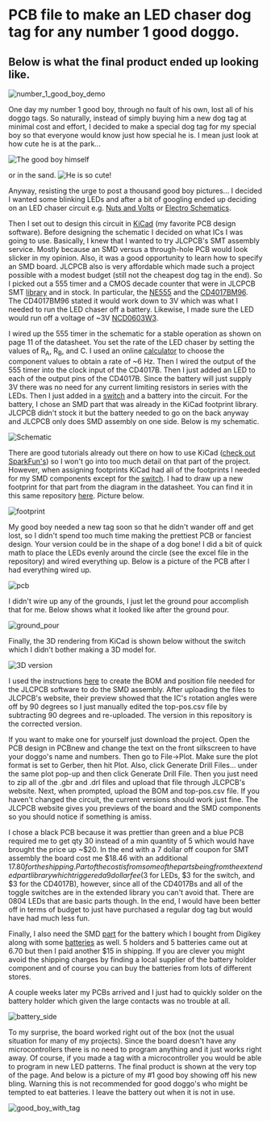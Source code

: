 # PCB file to make an LED chaser dog tag for any number 1 good doggo.
## Below is what the final product ended up looking like.

![number_1_good_boy_demo](images/number_1_good_boy.gif)

One day my number 1 good boy, through no fault of his own, lost all of his doggo tags. So naturally, instead of simply buying him a new dog tag at minimal cost and effort, I decided to make a special dog tag for my special boy so that everyone would know just how special he is. I mean just look at how cute he is at the park...

![The good boy himself](images/good_boy.gif)

or in the sand.
![He is so cute!](images/desert_good_boy.jpg)

Anyway, resisting the urge to post a thousand good boy pictures... I decided I wanted some blinking LEDs and after a bit of googling ended up deciding on an LED chaser circuit e.g. [Nuts and Volts](https://www.nutsvolts.com/magazine/article/led-chaser-sequencer-circuits) or [Electro Schematics](https://www.electroschematics.com/led-chaser/).

Then I set out to design this circuit in [KiCad](https://kicad.org/) (my favorite PCB design software). 
Before designing the schematic I decided on what ICs I was going to use. Basically, I knew that I wanted to try JLCPCB's SMT assembly service. Mostly because an SMD versus a through-hole PCB would look slicker in my opinion. Also, it was a good opportunity to learn how to specify an SMD board. JLCPCB also is very affordable which made such a project possible with a modest budget (still not the cheapest dog tag in the end). So I picked out a 555 timer and a CMOS decade counter that were in JLCPCB SMT [library](https://jlcpcb.com/parts) and in stock. In particular, the [NE555](http://www.ti.com/lit/ds/symlink/ne555.pdf) and the [CD4017BM96](https://datasheet.lcsc.com/szlcsc/1809042113_Texas-Instruments-CD4017BM96_C11349.pdf). The CD4017BM96 stated it would work down to 3V which was what I needed to run the LED chaser off a battery. Likewise, I made sure the LED would run off a voltage of ~3V [NCD0603W3](https://datasheet.lcsc.com/szlcsc/2008201033_Foshan-NationStar-Optoelectronics-NCD0603W3_C158100.pdf).

I wired up the 555 timer in the schematic for a stable operation as shown on page 11 of the datasheet. You set the rate of the LED chaser by setting the values of  R<sub>A</sub>, R<sub>B</sub>, and C. I used an online [calculator](https://www.xarg.org/tools/ne555-astable-circuit-calculator/) to choose the component values to obtain a rate of ~6 Hz. Then I wired the output of the 555 timer into the clock input of the CD4017B. Then I just added an LED to each of the output pins of the CD4017B. Since the battery will just supply 3V there was no need for any current limiting resistors in series with the LEDs. Then I just added in a [switch](https://lcsc.com/product-detail/New-Arrivals_XKB-Enterprise-SK-3296S-01-L2_C500051.html) and a battery into the circuit. For the battery, I chose an SMD part that was already in the KiCad footprint library. JLCPCB didn't stock it but the battery needed to go on the back anyway and JLCPCB only does SMD assembly on one side. Below is my schematic. 

![Schematic](images/schematic.png)

There are good tutorials already out there on how to use KiCad ([check out SparkFun's](https://learn.sparkfun.com/tutorials/beginners-guide-to-kicad)) so I won't go into too much detail on that part of the project. However, when assigning footprints KiCad had all of the footprints I needed for my SMD components except for the [switch](https://lcsc.com/product-detail/New-Arrivals_XKB-Enterprise-SK-3296S-01-L2_C500051.html). I had to draw up a new footprint for that part from the diagram in the datasheet. You can find it in this same repository [here](https://github.com/Wheeler1711/kicad/tree/main/my_footprints/switch.pretty). Picture below.

![footprint](images/footprint.png)

My good boy needed a new tag soon so that he didn't wander off and get lost, so I didn't spend too much time making the prettiest PCB or fanciest design. Your version could be in the shape of a dog bone! I did a bit of quick math to place the LEDs evenly around the circle (see the excel file in the repository) and wired everything up. Below is a picture of the PCB after I had everything wired up. 

![pcb](images/pcb.png)

I didn't wire up any of the grounds, I just let the ground pour accomplish that for me. Below shows what it looked like after the ground pour.

![ground_pour](images/after_ground_pour.png)

Finally, the 3D rendering from KiCad is shown below without the switch which I didn't bother making a 3D model for.  

![3D version](images/3D_view.png)

I used the instructions [here](https://support.jlcpcb.com/article/84-how-to-generate-the-bom-and-centroid-file-from-kicad) to create the BOM and position file needed for the JLCPCB software to do the SMD assembly. After uploading the files to JLCPCB's website, their preview showed that the IC's rotation angles were off by 90 degrees so I just manually edited the top-pos.csv file by subtracting 90 degrees and re-uploaded. The version in this repository is the corrected version. 

If you want to make one for yourself just download the project. Open the PCB design in PCBnew and change the text on the front silkscreen to have your doggo's name and numbers. Then go to File->Plot. Make sure the plot format is set to Gerber, then hit Plot. Also, click Generate Drill Files... under the same plot pop-up and then click Generate Drill File. Then you just need to zip all of the .gbr and .drl files and upload that file through JLCPCB's website. Next, when prompted, upload the BOM and top-pos.csv file. If you haven't changed the circuit, the current versions should work just fine. The JLCPCB website gives you previews of the board and the SMD components so you should notice if something is amiss.

I chose a black PCB because it was prettier than green and a blue PCB required me to get qty 30 instead of a min quantity of 5 which would have brought the price up ~$20. In the end with a 7 dollar off coupon for SMT assembly the board cost me $18.46 with an additional $17.80 for the shipping. Part of the cost is from some of the parts being from the extended part library which triggered a 9 dollar fee ($3 for LEDs, $3 for the switch, and $3 for the CD4017B), however, since all of the CD4017Bs and all of the toggle switches are in the extended library you can't avoid that. There are 0804 LEDs that are basic parts though. In the end, I would have been better off in terms of budget to just have purchased a regular dog tag but would have had much less fun. 

Finally, I also need the SMD [part](https://www.digikey.com/en/products/detail/keystone-electronics/1058/5255484) for the battery which I bought from Digikey along with some [batteries](https://www.digikey.com/en/products/detail/panasonic-bsg/CR2032/31939) as well. 5 holders and 5 batteries came out at 6.70 but then I paid another $15 in shipping. If you are clever you might avoid the shipping charges by finding a local supplier of the battery holder component and of course you can buy the batteries from lots of different stores. 

A couple weeks later my PCBs arrived and I just had to quickly solder on the battery holder which given the large contacts was no trouble at all.

![battery_side](images/battery_side.jpg)

To my surprise, the board worked right out of the box (not the usual situation for many of my projects). Since the board doesn't have any microcontrollers there is no need to program anything and it just works right away. Of course, if you made a tag with a microcontroller you would be able to program in new LED patterns. The final product is shown at the very top of the page. And below is a picture of my #1 good boy showing off his new bling. Warning this is not recommended for good doggo's who might be tempted to eat batteries. I leave the battery out when it is not in use.

![good_boy_with_tag](images/good_boy_with_tag.gif)


